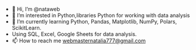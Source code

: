 - 👋 Hi, I’m @nataweb
- 👀 I’m interested in Python,libraries Python for working with data analysis
- 🌱 I’m currently learning Python, Pandas, Matplotlib, NumPy, Polars, ScikitLearn.
- Using SQL, Excel, Google Sheets for data analysis. 
- 📫 How to reach me webmasternatalia777@gmail.com

<!---
nataweb/nataweb is a ✨ special ✨ repository because its `README.md` (this file) appears on your GitHub profile.
You can click the Preview link to take a look at your changes.
--->
